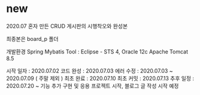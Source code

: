 # new
2020.07 혼자 만든 CRUD 게시판의 시행착오와 완성본 

최종본은 board_p 폴더

개발환경
Spring Mybatis
Tool : Eclipse - STS 4, Oracle 12c
Apache Tomcat 8.5 


시작 일자 : 2020.07.02 
코드 완성 : 2020.07.03 
에러 수정 : 2020.07.03 ~ 2020.07.09 ( 주말 제외 ) 
최초 완료 : 2020.07.10 
최초 커밋 : 2020.07.13
추후 일정 : 2020.07.20 ~ 기능 추가 구현 및 응용 프로젝트 시작, 블로그 글 작성 시작 예정

